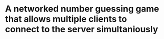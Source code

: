 # A networked number guessing game that allows multiple clients to connect to the server simultaniously 
